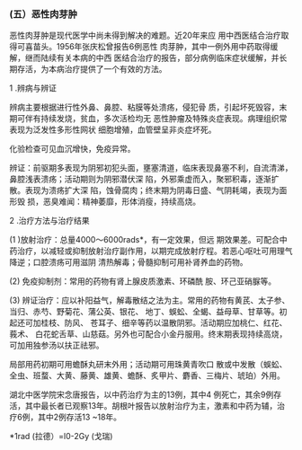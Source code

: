 ### (五）恶性肉芽肿

  恶性肉芽肿是现代医学中尚未得到解决的难题。近20年来应 用中西医结合治疗取得可喜苗头。1956年张庆松曾报告6例恶性 肉芽肿，其中一例外用中药取得缓解，继而陆续有关本病的中西 医结合治疗的报告，部分病例临床症状缓解，并长期存活，为本病治疗提供了一个有效的方法。

  1 .辨病与辨证 

 辨病主要根据进行性外鼻、鼻腔、粘膜等处溃疡，侵犯骨 质，引起坏死毁容，末期可伴有持续发烧，贫血，多次活检均无  恶性肿瘤及特殊炎症表现。病理组织常表现为泛发性多形性网状 细胞增殖，血管壁呈非炎症坏死。  

 化验检查可见血沉增快，免疫异常。

  辨证：前驱期多表现为阴邪初犯头面，壅塞清道，临床表现鼻塞不利，自流清涕，鼻腔浅表溃疡；活动期则为阴邪潜伏深 陷，外邪乘虚而入，聚邪积毒，逐渐扩散。表现为溃疡扩大深 陷，蚀骨腐肉；终末期为阴毒日盛、气阴耗竭，表现为面形毁  损，恶臭难闻：精神萎靡，形体消瘦，持续高烧。

  2 .治疗方法与治疗结果

  (1  )放射治疗：总量4000〜6000rads*，有一定效果，但远 期效果差。可配合中药治疗，以减轻或抑制放射治疗副作用，以期完成放射疗程。若恶心呕吐可用理气降逆；口腔溃疡可用滋阴  清热解毒；骨髓抑制可用补肾养血的药物。 

 (2)      免疫抑制剂：常用的药物有肾上腺皮质激素、环磷酰 胺、环己亚硝脲等。

  (3)      辨证治疗：应以补阳益气，解毒散结之法为主。常用的药物有黄芪、太子参、当归、赤芍、野菊花、蒲公英、银花、 地丁、蜈蚣、全蝎、益母草、甘草等。初起还可加桂枝、防风、 苍耳子、细辛等药以温散阴邪。活动期应加桃仁、红花、莪术、  白花蛇舌草、山慈菇。另外也可配合小金丹服用。终末期表现持续高烧，可加用独参汤以扶正祛邪。  

局部用药初期可用蟾酥丸研末外用；活动期可用珠黄青吹口 散或中发散（蜈蚣、全虫、班蝥、大黄、藤黄、雄黄、蟾酥、炙甲片、麝香、三梅片、琥珀）外用。

  湖北中医学院宋念唐报告，以中药治疗为主的13例，其中4 例死亡，其余9例存活，其中最长者已观察13年。胡根叶报告以放射治疗为主，激素和中药为辅，治疗6例，其中2例存活13  ~18年。  

*1rad (拉德）=l0-2Gy (戈瑞)  
